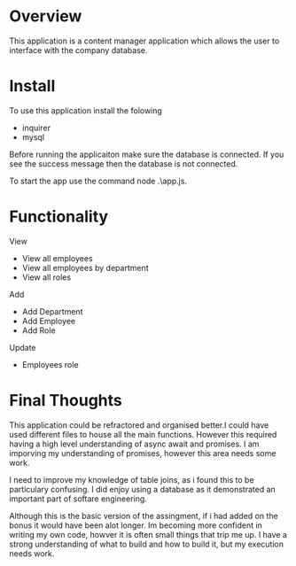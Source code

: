 # Overview 

This application is a content manager application which allows the user to interface with the company database. 

# Install 

To use this application install the folowing 
* inquirer 
* mysql 

Before running the applicaiton make sure the database is connected. If you see the success message then the database is not connected. 

To start the app use the command node .\app.js. 

# Functionality 

View 
* View all employees 
* View all employees by department 
* View all roles

Add 
* Add Department
* Add Employee
* Add Role

Update 
* Employees role  

# Final Thoughts 

This application could be refractored and organised better.I could have used different files to house all the main functions. However this required having a high level understanding of async await and promises. I am imporving my understanding of promises, however this area needs some work. 

I need to improve my knowledge of table joins, as i found this to be particulary confusing. I did enjoy using a database as it demonstrated an important part of softare engineering. 

 Although this is the basic version of the assingment, if i had added on the bonus it would have been alot longer. Im becoming more confident in writing my own code, howver it is often small things that trip me up. I have a strong understanding of what to build and how to build it, but my execution needs work. 